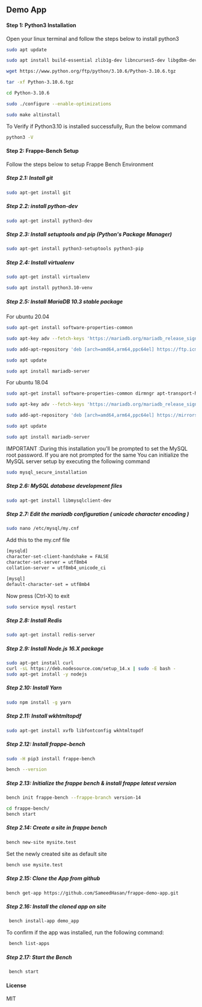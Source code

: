 ## Demo App

#### Step 1: Python3 Installation

Open your linux terminal and follow the steps below to install python3

```bash
sudo apt update
```

```bash
sudo apt install build-essential zlib1g-dev libncurses5-dev libgdbm-dev libnss3-dev libreadline-dev libssl-dev libffi-dev libsqlite3-dev wget libbz2-dev
```

```bash
wget https://www.python.org/ftp/python/3.10.6/Python-3.10.6.tgz
```

```bash
tar -xf Python-3.10.6.tgz
```

```bash
cd Python-3.10.6
```

```bash
sudo ./configure --enable-optimizations
```

```bash
sudo make altinstall
```

To Verify if Python3.10 is installed successfully, Run the below command

```bash
python3 -V
```

#### Step 2: Frappe-Bench Setup

Follow the steps below to setup Frappe Bench Environment

##### Step 2.1: Install git

```bash
sudo apt-get install git
```

##### Step 2.2: install python-dev

```bash
sudo apt-get install python3-dev
```

##### Step 2.3: Install setuptools and pip (Python's Package Manager)

```bash
sudo apt-get install python3-setuptools python3-pip
```

##### Step 2.4: Install virtualenv

```bash
sudo apt-get install virtualenv
```

```bash
sudo apt install python3.10-venv
```

##### Step 2.5: Install MariaDB 10.3 stable package

For ubuntu 20.04

```bash
sudo apt-get install software-properties-common
```

```bash
sudo apt-key adv --fetch-keys 'https://mariadb.org/mariadb_release_signing_key.asc'
```

```bash
sudo add-apt-repository 'deb [arch=amd64,arm64,ppc64el] https://ftp.icm.edu.pl/pub/unix/database/mariadb/repo/10.3/ubuntu focal main'
```

```bash
sudo apt update
```

```bash
sudo apt install mariadb-server
```

For ubuntu 18.04

```bash
sudo apt-get install software-properties-common dirmngr apt-transport-https
```

```bash
sudo apt-key adv --fetch-keys 'https://mariadb.org/mariadb_release_signing_key.asc'
```

```bash
sudo add-apt-repository 'deb [arch=amd64,arm64,ppc64el] https://mirrors.aliyun.com/mariadb/repo/10.3/ubuntu bionic main'
```

```bash
sudo apt update
```

```bash
sudo apt install mariadb-server
```

IMPORTANT :During this installation you'll be prompted to set the MySQL root password. If you are not prompted for the same You can initialize the MySQL server setup by executing the following command

```bash
sudo mysql_secure_installation
```

##### Step 2.6: MySQL database development files

```bash
sudo apt-get install libmysqlclient-dev
```

##### Step 2.7: Edit the mariadb configuration ( unicode character encoding )

```bash
sudo nano /etc/mysql/my.cnf
```

Add this to the my.cnf file

```bash
[mysqld]
character-set-client-handshake = FALSE
character-set-server = utf8mb4
collation-server = utf8mb4_unicode_ci

[mysql]
default-character-set = utf8mb4
```

Now press (Ctrl-X) to exit

```bash
sudo service mysql restart
```

##### Step 2.8: Install Redis

```bash
sudo apt-get install redis-server
```

##### Step 2.9: Install Node.js 16.X package

```bash
sudo apt-get install curl
curl -sL https://deb.nodesource.com/setup_14.x | sudo -E bash -
sudo apt-get install -y nodejs
```

##### Step 2.10: Install Yarn

```bash
sudo npm install -g yarn
```

##### Step 2.11: Install wkhtmltopdf

```bash
sudo apt-get install xvfb libfontconfig wkhtmltopdf
```

##### Step 2.12: Install frappe-bench

```bash
sudo -H pip3 install frappe-bench
```

```bash
bench --version
```

##### Step 2.13: Initialize the frappe bench & install frappe latest version

```bash
bench init frappe-bench --frappe-branch version-14

cd frappe-bench/
bench start
```

##### Step 2.14: Create a site in frappe bench

```bash
bench new-site mysite.test
```

Set the newly created site as default site

```bash
bench use mysite.test
```

##### Step 2.15: Clone the App from github

```bash
bench get-app https://github.com/SameedHasan/frappe-demo-app.git
```

##### Step 2.16: Install the cloned app on site

```bash
 bench install-app demo_app
```

To confirm if the app was installed, run the following command:

```bash
 bench list-apps
```

##### Step 2.17: Start the Bench

```bash
 bench start
```

#### License

MIT
